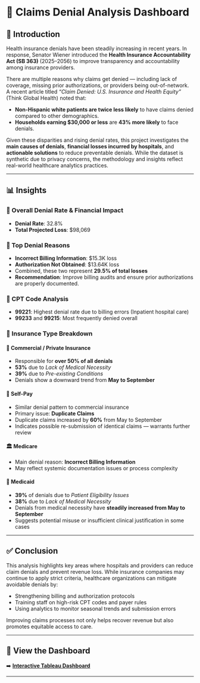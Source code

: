 # 🏥 Claims Denial Analysis Dashboard

## 📌 Introduction

Health insurance denials have been steadily increasing in recent years. In response, Senator Wiener introduced the **Health Insurance Accountability Act (SB 363)** (2025–2056) to improve transparency and accountability among insurance providers.

There are multiple reasons why claims get denied — including lack of coverage, missing prior authorizations, or providers being out-of-network. A recent article titled *“Claim Denied: U.S. Insurance and Health Equity”* (Think Global Health) noted that:
- **Non-Hispanic white patients are twice less likely** to have claims denied compared to other demographics.
- **Households earning $30,000 or less** are **43% more likely** to face denials.

Given these disparities and rising denial rates, this project investigates the **main causes of denials**, **financial losses incurred by hospitals**, and **actionable solutions** to reduce preventable denials. While the dataset is synthetic due to privacy concerns, the methodology and insights reflect real-world healthcare analytics practices.

---

## 📊 Insights

### 🔸 Overall Denial Rate & Financial Impact
- **Denial Rate**: 32.8%
- **Total Projected Loss**: $98,069

### 🔸 Top Denial Reasons
- **Incorrect Billing Information**: $15.3K loss  
- **Authorization Not Obtained**: $13.64K loss  
- Combined, these two represent **29.5% of total losses**  
- **Recommendation**: Improve billing audits and ensure prior authorizations are properly documented.

### 🔸 CPT Code Analysis
- **99221**: Highest denial rate due to billing errors (Inpatient hospital care)
- **99233** and **99215**: Most frequently denied overall

### 🔸 Insurance Type Breakdown

#### 🏦 Commercial / Private Insurance
- Responsible for **over 50% of all denials**
- **53%** due to *Lack of Medical Necessity*
- **39%** due to *Pre-existing Conditions*
- Denials show a downward trend from **May to September**

#### 💸 Self-Pay
- Similar denial pattern to commercial insurance
- Primary issue: **Duplicate Claims**
- Duplicate claims increased by **60%** from May to September
- Indicates possible re-submission of identical claims — warrants further review

#### 🏛 Medicare
- Main denial reason: **Incorrect Billing Information**
- May reflect systemic documentation issues or process complexity

#### 🏥 Medicaid
- **39%** of denials due to *Patient Eligibility Issues*
- **38%** due to *Lack of Medical Necessity*
- Denials from medical necessity have **steadily increased from May to September**
- Suggests potential misuse or insufficient clinical justification in some cases

---

## ✅ Conclusion

This analysis highlights key areas where hospitals and providers can reduce claim denials and prevent revenue loss. While insurance companies may continue to apply strict criteria, healthcare organizations can mitigate avoidable denials by:

- Strengthening billing and authorization protocols
- Training staff on high-risk CPT codes and payer rules
- Using analytics to monitor seasonal trends and submission errors

Improving claims processes not only helps recover revenue but also promotes equitable access to care.

---

## 🔗 View the Dashboard

➡️ [**Interactive Tableau Dashboard**](https://blater54.github.io/Claims-Denial-Analysis/Visualizations.html)

---

